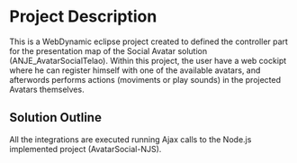 # Project Description
This is a WebDynamic eclipse project created to defined the controller part for the presentation map of the Social Avatar solution (ANJE_AvatarSocialTelao). Within this project, the user have a web cockipt where he can register himself with one of the available avatars, and afterwords performs actions (moviments or play sounds) in the projected Avatars themselves.

## Solution Outline
All the integrations are executed running Ajax calls to the Node.js implemented project (AvatarSocial-NJS).
